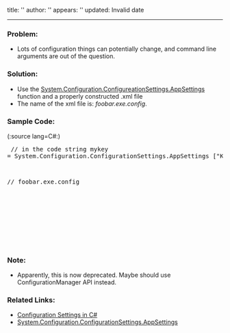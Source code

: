 title: ''
author: ''
appears: ''
updated: Invalid date

---

### Problem:

* Lots of configuration things can potentially change, and command line arguments are out of the question.

### Solution:

* Use the [System.Configuration.ConfigureationSettings.AppSettings](http://msdn2.microsoft.com/en-us/library/system.configuration.configurationsettings.appsettings.aspx) function and a properly constructed .xml file
* The name of the xml file is: _foobar.exe.config_.

### Sample Code:

(:source lang=C#:) <pre class="escaped">
// in the code
string mykey = System.Configuration.ConfigurationSettings.AppSettings ["Key1"];

// foobar.exe.config
<?xml version="1.0" encoding="utf-8" ?>
<configuration>
<appSettings>
<add key="Key1" value="Kevin" />
</appSettings>
</configuration>
</pre>

### Note:

* Apparently, this is now deprecated. Maybe should use ConfigurationManager API instead.

### Related Links:

* [Configuration Settings in C#](http://www.codeproject.com/dotnet/config.asp)
* [System.Configuration.ConfigurationSettings.AppSettings](http://msdn2.microsoft.com/en-us/library/system.configuration.configurationsettings.appsettings.aspx)
